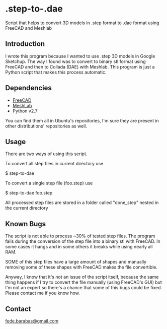 .step-to-.dae
=============

Script that helps to convert 3D models in .step format to .dae format using FreeCAD and Meshlab

Introduction
------------

I wrote this program because I wanted to use .step 3D models in Google Sketchup. The way I found was to convert to binary stl format using FreeCAD and then to Collada (DAE) with Meshlab. This program is just a Python script that makes this process automatic.

Dependencies
------------

* [FreeCAD](http://sourceforge.net/apps/mediawiki/free-cad/index.php?title=Main_Page)
* [MeshLab](http://meshlab.sourceforge.net/)
* Python v2.7

You can find them all in Ubuntu's repositories, I'm sure they are present in other distributions' repositories as well.

Usage
------------

There are two ways of using this script.

To convert all step files in current directory use

$ step-to-dae 

To convert a single step file (foo.step) use

$ step-to-dae foo.step

All processed step files are stored in a folder called "done_step" nested in the current directory


Known Bugs
------------

The script is not able to process ~30% of tested step files. The program fails during the conversion of the step file into a binary stl with FreeCAD. In some cases it hangs and in some others it breaks while using nearly all RAM.

SOME of this step files have a large amount of shapes and manually removing some of these shapes with FreeCAD makes the file convertible.

Anyway, I know that it's not an issue of the script itself, because the same thing happens if I try to convert the file manually (using FreeCAD's GUI) but I'm not an expert so there's a chance that some of this bugs could be fixed. Please contact me if you know how.


Contact
------------

[fede.barabas@gmail.com](mailto:fede.barabas@gmail.com)
